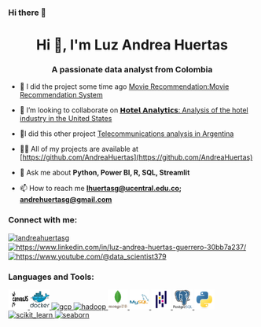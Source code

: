 ### Hi there 👋

<h1 align="center">Hi 👋, I'm Luz Andrea Huertas</h1>
<h3 align="center">A passionate data analyst from Colombia</h3>

- 🔭 I did the project some time ago [Movie Recommendation:Movie Recommendation System](https://github.com/AndreaHuertas/P1)

- 👯 I’m looking to collaborate on [𝗛𝗼𝘁𝗲𝗹 𝗔𝗻𝗮𝗹𝘆𝘁𝗶𝗰𝘀: Analysis of the hotel industry in the United States](https://github.com/HenryProjectsLab/Hotel_Analytics)

- 🤝I did this other project [Telecommunications analysis in Argentina](https://github.com/AndreaHuertas/P3)

- 👨‍💻 All of my projects are available at [https://github.com/AndreaHuertas](https://github.com/AndreaHuertas)

- 💬 Ask me about **Python, Power BI, R, SQL, Streamlit**

- 📫 How to reach me **lhuertasg@ucentral.edu.co; andrehuertasg@gmail.com**

<h3 align="left">Connect with me:</h3>
<p align="left">
<a href="https://twitter.com/landreahuertasg" target="blank"><img align="center" src="https://raw.githubusercontent.com/rahuldkjain/github-profile-readme-generator/master/src/images/icons/Social/twitter.svg" alt="landreahuertasg" height="30" width="40" /></a>
<a href="https://linkedin.com/in/https://www.linkedin.com/in/luz-andrea-huertas-guerrero-30bb7a237/" target="blank"><img align="center" src="https://raw.githubusercontent.com/rahuldkjain/github-profile-readme-generator/master/src/images/icons/Social/linked-in-alt.svg" alt="https://www.linkedin.com/in/luz-andrea-huertas-guerrero-30bb7a237/" height="30" width="40" /></a>
<a href="https://www.youtube.com/c/https://www.youtube.com/@data_scientist379" target="blank"><img align="center" src="https://raw.githubusercontent.com/rahuldkjain/github-profile-readme-generator/master/src/images/icons/Social/youtube.svg" alt="https://www.youtube.com/@data_scientist379" height="30" width="40" /></a>
</p>

<h3 align="left">Languages and Tools:</h3>
<p align="left"> <a href="https://canvasjs.com" target="_blank" rel="noreferrer"> <img src="https://raw.githubusercontent.com/Hardik0307/Hardik0307/master/assets/canvasjs-charts.svg" alt="canvasjs" width="40" height="40"/> </a> <a href="https://www.docker.com/" target="_blank" rel="noreferrer"> <img src="https://raw.githubusercontent.com/devicons/devicon/master/icons/docker/docker-original-wordmark.svg" alt="docker" width="40" height="40"/> </a> <a href="https://cloud.google.com" target="_blank" rel="noreferrer"> <img src="https://www.vectorlogo.zone/logos/google_cloud/google_cloud-icon.svg" alt="gcp" width="40" height="40"/> </a> <a href="https://hadoop.apache.org/" target="_blank" rel="noreferrer"> <img src="https://www.vectorlogo.zone/logos/apache_hadoop/apache_hadoop-icon.svg" alt="hadoop" width="40" height="40"/> </a> <a href="https://www.mongodb.com/" target="_blank" rel="noreferrer"> <img src="https://raw.githubusercontent.com/devicons/devicon/master/icons/mongodb/mongodb-original-wordmark.svg" alt="mongodb" width="40" height="40"/> </a> <a href="https://www.mysql.com/" target="_blank" rel="noreferrer"> <img src="https://raw.githubusercontent.com/devicons/devicon/master/icons/mysql/mysql-original-wordmark.svg" alt="mysql" width="40" height="40"/> </a> <a href="https://pandas.pydata.org/" target="_blank" rel="noreferrer"> <img src="https://raw.githubusercontent.com/devicons/devicon/2ae2a900d2f041da66e950e4d48052658d850630/icons/pandas/pandas-original.svg" alt="pandas" width="40" height="40"/> </a> <a href="https://www.postgresql.org" target="_blank" rel="noreferrer"> <img src="https://raw.githubusercontent.com/devicons/devicon/master/icons/postgresql/postgresql-original-wordmark.svg" alt="postgresql" width="40" height="40"/> </a> <a href="https://www.python.org" target="_blank" rel="noreferrer"> <img src="https://raw.githubusercontent.com/devicons/devicon/master/icons/python/python-original.svg" alt="python" width="40" height="40"/> </a> <a href="https://scikit-learn.org/" target="_blank" rel="noreferrer"> <img src="https://upload.wikimedia.org/wikipedia/commons/0/05/Scikit_learn_logo_small.svg" alt="scikit_learn" width="40" height="40"/> </a> <a href="https://seaborn.pydata.org/" target="_blank" rel="noreferrer"> <img src="https://seaborn.pydata.org/_images/logo-mark-lightbg.svg" alt="seaborn" width="40" height="40"/> </a> </p>
